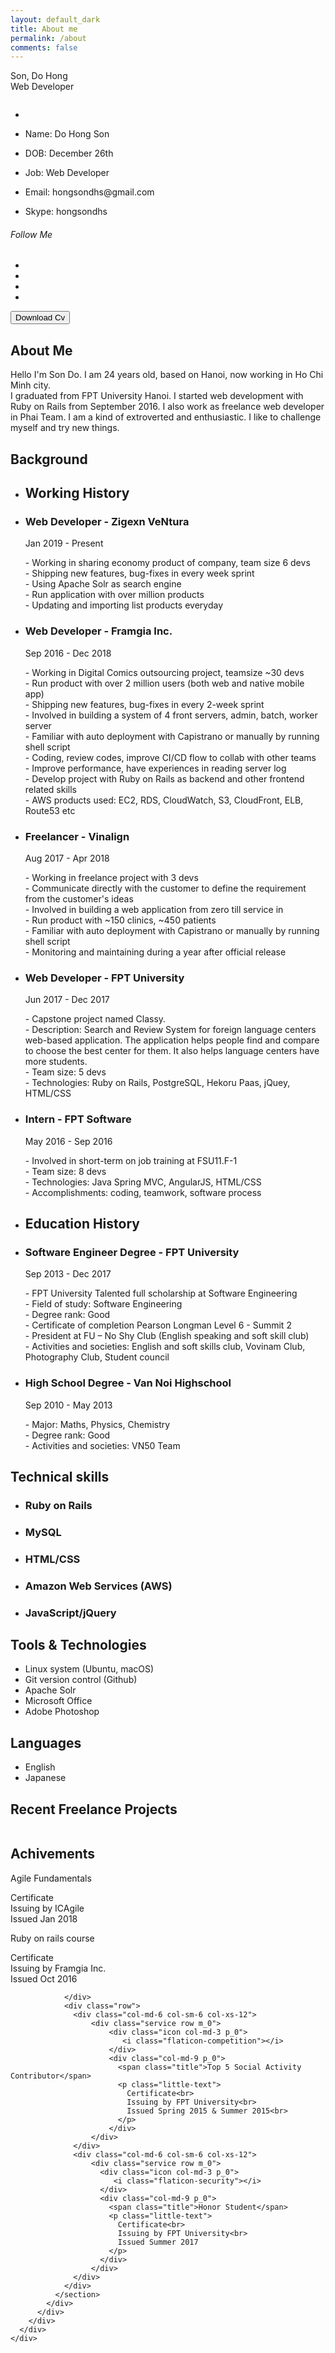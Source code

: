 ```yaml
---
layout: default_dark
title: About me
permalink: /about
comments: false
---
```


<div class="row justify-content-between about-me">
  <div class="col-lg-3 col-md-4 col-sm-12 order-md-12">
    <div class="sticky-top sticky-top-20">
      <div class="profile">
        <div class="profile-name">
          <span class="name">Son, Do Hong</span><br>
          <span class="job">Web Developer</span>
        </div>
        <figure class="profile-image">
           <img src="assets/images/profile.jpg" alt="">
        </figure>
        <ul class="profile-information">
            <li></li>
            <li><p><span>Name:</span> Do Hong Son</p></li>
            <li><p><span>DOB:</span> December 26th</p></li>
            <li><p><span>Job:</span> Web Developer</p></li>
            <li><p><span>Email:</span> hongsondhs@gmail.com</p></li>
            <li><p><span>Skype:</span> hongsondhs</p></li>
        </ul>
        <div class="col-md-12 text-center">
          <h6 class="title">Follow Me</h6>
          <ul class="social-links circle">
            <li class="facebook"><a href="https://www.facebook.com/sondh5" target="social_window" title="facebook"> <i class="fa fa-facebook"></i></a></li>
            <li class="stumbleupon"><a href="https://www.instagram.com/sondh5" target="social_window" title="instagram"> <i class="fa fa-instagram"></i></a></li>
            <li class="linkedin"><a href="https://www.linkedin.com/in/sondh5/" target="social_window" title="linkedin"> <i class="fa fa-linkedin"></i></a></li>
            <li class="xing"><a href="https://sondh5.pixieset.com/" target="social_window" title="pixieset"> <i class="fa fa-camera"></i></a></li>
          </ul>
        </div>
        <div class="col-md-12">
          <form method="get" action="{{ site.baseurl }}/public/CV_DOHONGSON.pdf" target="_blank">
            <button type="submit" class="btn site-btn icon">Download Cv<i class="fa fa-download" aria-hidden="true"></i></button>
          </form>
        </div>
      </div>
    </div>
  </div>
  <div class="col-lg-9 col-md-8 col-sm-12 order-md-1 pr-3">
    <div class="row">
      <div class="col-md-12">
        <div id="content" class="panel-container">
          <!-- Home Page
          ================================================== -->
          <div id="resume" style="display: block;" class="active">
            <div class="row">
              <section class="about-me line col-md-12 padding_30">
                <div class="section-title"><span></span><h2>About Me</h2></div>
                <p>Hello I'm Son Do. I am 24 years old, based on Hanoi, now working in Ho Chi Minh city.<br>
                I graduated from FPT University Hanoi. I started web development with Ruby on Rails from September 2016. I also work as freelance web developer in Phai Team.
                I am a kind of extroverted and enthusiastic. I like to challenge myself and try new things.
                </p>
              </section>
            </div>
            <div class="row">
              <section class="education">
                <div class="section-title"><span></span><h2>Background</h2></div>
                  <div class="row">
                      <!-- Working History -->
                      <div class="working-history col-md-12 padding_15">
                          <ul class="timeline col-md-12">
                              <li><i class="fa fa-suitcase" aria-hidden="true"></i><h2 class="timeline-title">Working History</h2></li>
                              <!-- a work -->
                              <li><h3 class="line-title">Web Developer - Zigexn VeNtura</h3>
                                  <span>Jan 2019 - Present</span>
                                  <p class="little-text">
                                    - Working in sharing economy product of company, team size 6 devs<br>
                                    - Shipping new features, bug-fixes in every week sprint<br>
                                    - Using Apache Solr as search engine<br>
                                    - Run application with over million products<br>
                                    - Updating and importing list products everyday<br>
                                  </p>
                              </li>
                             <!-- a work -->
                              <li><h3 class="line-title">Web Developer - Framgia Inc.</h3>
                                  <span>Sep 2016 - Dec 2018</span>
                                  <p class="little-text">
                                    - Working in Digital Comics outsourcing project, teamsize ~30 devs  <br>
                                    - Run product with over 2 million users (both web and native mobile app) <br>
                                    - Shipping new features, bug-fixes in every 2-week sprint<br>
                                    - Involved in building a system of 4 front servers, admin, batch, worker server<br>
                                    - Familiar with auto deployment with Capistrano or manually by running shell script<br>
                                    - Coding, review codes, improve CI/CD flow to collab with other teams<br>
                                    - Improve performance, have experiences in reading server log<br>
                                    - Develop project with Ruby on Rails as backend and other frontend related skills<br>
                                    - AWS products used: EC2, RDS, CloudWatch, S3, CloudFront, ELB, Route53 etc
                                  </p>
                              </li>
                              <!-- a work -->
                              <li><h3 class="line-title">Freelancer - Vinalign</h3>
                                 <span>Aug 2017 - Apr 2018</span>
                                 <p class="little-text">
                                    - Working in freelance project with 3 devs <br>
                                    - Communicate directly with the customer to define the requirement from the customer's ideas<br>
                                    -  Involved in building a web application from zero till service in<br>
                                    - Run product with ~150 clinics, ~450 patients <br>
                                    - Familiar with auto deployment with Capistrano or manually by running shell script<br>
                                    - Monitoring and maintaining during a year after official release
                                 </p>
                              </li>
                              <!-- a work -->
                               <li><h3 class="line-title">Web Developer - FPT University</h3>
                                   <span>Jun 2017 - Dec 2017</span>
                                   <p class="little-text">
                                     - Capstone project named Classy.<br>
                                     - Description: Search and Review System for foreign language centers web-based application. The application helps people find and compare to choose the best center for them. It also helps language centers have more students.<br>
                                     - Team size: 5 devs<br>
                                     - Technologies: Ruby on Rails, PostgreSQL, Hekoru Paas, jQuey, HTML/CSS
                                   </p>
                               </li>
                               <!-- a work -->
                              <li><h3 class="line-title">Intern - FPT Software</h3>
                                  <span>May 2016 - Sep 2016</span>
                                  <p class="little-text">
                                    - Involved in short-term on job training at FSU11.F-1<br>
                                    - Team size: 8 devs<br>
                                    - Technologies: Java Spring MVC, AngularJS, HTML/CSS<br>
                                    - Accomplishments: coding, teamwork, software process<br>
                                  </p>
                              </li>
                          </ul>
                      </div>
                      <!-- Education History -->
                      <div class="education-history col-md-12 padding_15">
                          <ul class="timeline col-md-12 top_30">
                              <li><i class="fa fa-graduation-cap" aria-hidden="true"></i><h2 class="timeline-title">Education History</h2></li>
                              <!-- a work -->
                              <li><h3 class="line-title">Software Engineer Degree - FPT University</h3>
                                  <span>Sep 2013 - Dec 2017</span>
                                  <p class="little-text">
                                  - FPT University Talented full scholarship at Software Engineering<br>
                                  - Field of study: Software Engineering<br>
                                  - Degree rank: Good<br>
                                  - Certificate of completion Pearson Longman Level 6 - Summit 2<br>
                                  - President at FU – No Shy Club (English speaking and soft skill club)<br>
                                  - Activities and societies: English and soft skills club, Vovinam Club, Photography Club, Student council<br>
                                  </p>
                              </li>
                             <!-- a work -->
                              <li><h3 class="line-title">High School Degree - Van Noi Highschool</h3>
                                  <span>Sep 2010 - May 2013</span>
                                  <p class="little-text">
                                    - Major: Maths, Physics, Chemistry<br>
                                    - Degree rank: Good<br>
                                    - Activities and societies: VN50 Team<br>
                                  </p>
                              </li>
                          </ul>
                      </div>
                  </div>
              </section>
            </div>
            <!-- Skills Section -->
            <div class="row">
              <section class="design-skills col-md-6">
                <div class="section-title"><span></span><h2>Technical skills</h2></div>
                <ul class="skill-list">
                  <li>
                    <h3>Ruby on Rails</h3>
                    <div class="progress">
                      <div class="percentage" style="width:80%;"></div>
                    </div>
                  </li>
                  <li>
                    <h3>MySQL</h3>
                    <div class="progress">
                      <div class="percentage" style="width:70%;"></div>
                    </div>
                  </li>
                  <li>
                    <h3>HTML/CSS</h3>
                    <div class="progress">
                      <div class="percentage" style="width:75%;"></div>
                    </div>
                  </li>
                  <li>
                    <h3>Amazon Web Services (AWS)</h3>
                    <div class="progress">
                      <div class="percentage" style="width:65%;"></div>
                    </div>
                  </li>
                  <li>
                    <h3>JavaScript/jQuery</h3>
                    <div class="progress">
                      <div class="percentage" style="width:70%;"></div>
                    </div>
                  </li>
                </ul>
              </section>
              <section class="code-skills col-md-6 ">
                <div class="section-title"><span></span><h2>Tools & Technologies</h2></div>
                <ul class="list-icons">
                  <li><i class="fa fa-check"></i> Linux system (Ubuntu, macOS)</li>
                  <li><i class="fa fa-check"></i> Git version control (Github)</li>
                  <li><i class="fa fa-check"></i> Apache Solr</li>
                  <li><i class="fa fa-check"></i> Microsoft Office</li>
                  <li><i class="fa fa-check"></i>Adobe Photoshop </li>
                </ul>
                <div class="section-title"><span></span><h2>Languages</h2></div>
                <ul class="list-icons">
                  <li><i class="fa fa-check"></i> English</li>
                  <li><i class="fa fa-check"></i> Japanese</li>
                </ul>
              </section>
            </div>
            <!-- Clients Section -->
            <div class="row">
              <section class="clients col-md-12 graybg padding_45">
                <div class="section-title bottom_30"><span></span><h2>Recent Freelance Projects</h2></div>
                <div class="row">
                    <div class="col-lg-3 col-md-3 col-sm-6 col-xs-12">
                      <a href="http://vinalign.com" target="_blank">
                        <div class="client">
                           <img src="assets/images/client-01.jpg" alt="">
                        </div>
                      </a>
                    </div>
                    <div class="col-lg-3 col-md-3 col-sm-6 col-xs-12">
                      <a href="https://classyy.herokuapp.com/" target="_blank">
                        <div class="client">
                           <img src="assets/images/client-02.jpg" alt="">
                        </div>
                      </a>
                    </div>
                    <div class="col-lg-3 col-md-3 col-sm-6 col-xs-12">
                      <a href="https://thumuamaymoc.com" target="_blank">
                        <div class="client">
                           <img src="assets/images/client-03.jpg" alt="">
                        </div>
                      </a>
                    </div>
                    <div class="col-lg-3 col-md-3 col-sm-6 col-xs-12">
                      <a href="https://huongtien.wedding/" target="_blank">
                        <div class="client">
                           <img src="assets/images/client-04.jpg" alt="">
                        </div>
                      </a>
                    </div>
                </div>
              </section>
            </div>
              <!-- My Services Section -->
            <div class="row">
              <section class="services line graybg col-md-12 padding_50 padbot_50">
                <div class="section-title"><span></span><h2>Achivements</h2></div>
                <div class="row padbot_30">
                    <!-- a service -->
                    <div class="col-md-6 col-sm-6 col-xs-12">
                        <div class="service row m_0">
                            <div class="icon col-md-3 p_0">
                               <i class="flaticon-approve"></i>
                            </div>
                            <div class="col-md-9 p_0">
                              <span class="title">Agile Fundamentals</span>
                              <p class="little-text">
                                Certificate<br>
                                Issuing by ICAgile<br>
                                Issued Jan 2018
                              </p>
                            </div>
                        </div>
                    </div>
                    <!-- a service -->
                    <div class="col-md-6 col-sm-6 col-xs-12">
                        <div class="service row m_0">
                            <div class="icon col-md-3 p_0">
                               <i class="flaticon-html"></i>
                            </div>
                            <div class="col-md-9 p_0">
                              <span class="title">Ruby on rails course</span>
                              <p class="little-text">
                                Certificate<br>
                                Issuing by Framgia Inc.<br>
                                Issued Oct 2016
                              </p>
                            </div>
                        </div>
                    </div>
                    <!-- a service -->

                </div>
                <div class="row">
                  <div class="col-md-6 col-sm-6 col-xs-12">
                      <div class="service row m_0">
                          <div class="icon col-md-3 p_0">
                             <i class="flaticon-competition"></i>
                          </div>
                          <div class="col-md-9 p_0">
                            <span class="title">Top 5 Social Activity Contributor</span>
                            <p class="little-text">
                              Certificate<br>
                              Issuing by FPT University<br>
                              Issued Spring 2015 & Summer 2015<br>
                            </p>
                          </div>
                      </div>
                  </div>
                  <div class="col-md-6 col-sm-6 col-xs-12">
                      <div class="service row m_0">
                        <div class="icon col-md-3 p_0">
                           <i class="flaticon-security"></i>
                        </div>
                        <div class="col-md-9 p_0">
                          <span class="title">Honor Student</span>
                          <p class="little-text">
                            Certificate<br>
                            Issuing by FPT University<br>
                            Issued Summer 2017
                          </p>
                        </div>
                      </div>
                  </div>
                </div>
              </section>
            </div>
          </div>
        </div>
      </div>
    </div>
  </div>
</div>

